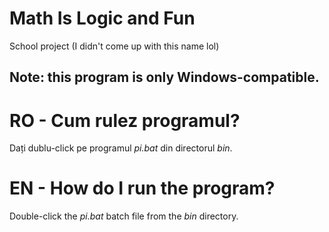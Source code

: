 # Math Is Logic and Fun
School project (I didn't come up with this name lol)
## Note: this program is only Windows-compatible.
# RO - Cum rulez programul?
Dați dublu-click pe programul _pi.bat_ din directorul _bin_.
# EN - How do I run the program?
Double-click the _pi.bat_ batch file from the _bin_ directory.
